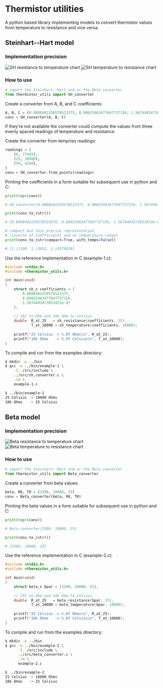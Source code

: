 # Thermistor utilities

A python based library implementing models to convert thermistor values 
from temperature to resistance and vice versa.

## Steinhart--Hart model

### Implementation precision

![SH resistance to temperature chart](https://gitlab.com/geusebi/thermistor-utils/raw/master/charts/sh-res-temp.png "Steinhart & Hart model (py) resistance to temperature chart")
![SH temperature to resistance chart](https://gitlab.com/geusebi/thermistor-utils/raw/master/charts/sh-temp-res.png "Steinhart & Hart model (py) temperature to resistance chart")

### How to use

```python
# import the Steinhart--Hart and or the Beta converter
from thermistor_utils import SH_converter
```

Create a converter from A, B, and C coefficients:

```python
A, B, C = (0.0008402250578523375, 0.00025963477647737156, 1.5674403473853433e-07, )
conv = SH_converter(A, B, C)
```

If they're not available the converter could compute the values from 
three evenly spaced readings of temperature and resistance.

Create the converter from temp/res readings:

```python
readings = (
    (0, 27445),
    (25, 10000),
    (50, 4160),
)
conv = SH_converter.from_points(readings)
```

Printing the coefficients in a form suitable for subsequent use in 
python and C:

```python
print(repr(conv))

# SH_converter(0.0008402250578523375, 0.00025963477647737156, 1.5674403473853433e-07, 0, 50)

print(conv.to_cstr())

# {0.0008402250578523375, 0.00025963477647737156, 1.5674403473853433e-07, 0, 50}

# compact but less precise representation
# (inverse of coefficients and no temperature range)
print(conv.to_cstr(compact=True, with_temps=False))

# {1./1190, 1./3852, 1./6379828}
```

Use the reference implementation in C (example-1.c):

```c
#include <stdio.h>
#include <thermistor_utils.h>

int main(void)
{
    struct sh_s coefficients = {
        0.0008402250578523375,
        0.00025963477647737156,
        1.5674403473853433e-07
    };
    
    // 25C to Ohm and 10k Ohm to Celsius
    double  R_at_25   = sh_resistance(coefficients, 25),
            T_at_10000 = sh_temperature(coefficients, 10000);
    
    printf("25 Celsius -> %.0f Ohms\n", R_at_25);
    printf("10k Ohms   -> %.0f Celsius\n", T_at_10000);
}
```

To compile and run from the examples directory:

```bash
$ mkdir -p ../bin
$ gcc -o ../bin/example-1 \
    -I../src/include \
    ../src/sh_converter.c \
    -lm \
    example-1.c

$ ../bin/example-1
25 Celsius -> 10000 Ohms
10k Ohms   -> 25 Celsius
```

## Beta model

### Implementation precision

![Beta resistance to temperature chart](https://gitlab.com/geusebi/thermistor-utils/raw/master/charts/beta-res-temp.png "Beta model (py) resistance to temperature chart")
![Beta temperature to resistance chart](https://gitlab.com/geusebi/thermistor-utils/raw/master/charts/beta-temp-res.png "Beta model (py) temperature to resistance chart")

### How to use

```python
# import the Steinhart--Hart and or the Beta converter
from thermistor_utils import Beta_converter
```

Create a converter from beta values:

```python
beta, R0, T0 = (3380, 10000, 25)
conv = Beta_converter(beta, R0, T0)
```

Printing the beta values in a form suitable for subsequent use in 
python and C:

```python
print(repr(conv))

# Beta_converter(3380, 10000, 25)

print(conv.to_cstr())

# {3380, 10000, 25}
```

Use the reference implementation in C (example-2.c):

```c
#include <stdio.h>
#include <thermistor_utils.h>

int main(void)
{
    struct beta_s bpar = {3380, 10000, 25};
    
    // 25C to Ohm and 10k Ohm to Celsius
    double  R_at_25   = beta_resistance(bpar, 25),
            T_at_10000 = beta_temperature(bpar, 10000);
    
    printf("25 Celsius -> %.0f Ohms\n", R_at_25);
    printf("10k Ohms   -> %.0f Celsius\n", T_at_10000);
}
```

To compile and run from the examples directory:

```bash
$ mkdir -p ../bin
$ gcc -o ../bin/example-2 \
      -I../src/include \
      ../src/beta_converter.c \
      -lm \
      example-2.c

$ ../bin/example-2
25 Celsius -> 10000 Ohms
10k Ohms   -> 25 Celsius

```
